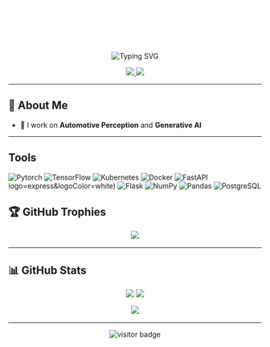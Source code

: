 <h1 align="center">
  <img src="https://raw.githubusercontent.com/volf52/volf52/main/name.svg" alt="Asad Hayat" />
</h1>

<p align="center">
  <img src="https://readme-typing-svg.demolab.com?font=Fira+Code&size=22&pause=1000&color=F5F5F5&center=true&vCenter=true&width=600&lines=Automotive+Perception+%7C+Generative+AI+%7C+Researcher" alt="Typing SVG" />
</p>

<p align="center">
  <a href="https://www.linkedin.com/in/asad-hayat-/">
    <img src="https://img.shields.io/badge/LinkedIn-Asad%20Hayat-blue?style=flat-square&logo=linkedin" />
  </a>
  <img src="https://img.shields.io/github/followers/Deltaidiots?label=Followers&style=social" />
</p>

---

## 🚀 About Me

- 🔭 I work on **Automotive Perception** and **Generative AI**

---
## Tools

![Pytorch](https://img.shields.io/badge/Pytorch-ff3c0c.svg?logo=pytorch&logoColor=white)
![TensorFlow](https://img.shields.io/badge/TensorFlow-FF6F00.svg?logo=TensorFlow&logoColor=white)
![Kubernetes](https://img.shields.io/badge/Tools-Kubernetes-informational?style=flat&logo=kubernetes&logoColor=white&color=6aa6f8)
![Docker](https://img.shields.io/badge/Tools-Docker-informational?style=flat&logo=docker&logoColor=white&color=6aa6f8)
![FastAPI](https://img.shields.io/badge/FastAPI-000000.svg?logo=fastapi&logoColor=white)logo=express&logoColor=white)
![Flask](https://img.shields.io/badge/Flask-000000.svg?logo=flask&logoColor=white)
![NumPy](https://img.shields.io/badge/Numpy-013243.svg?logo=numpy&logoColor=white)
![Pandas](https://img.shields.io/badge/Pandas-150458.svg?logo=pandas&logoColor=white)
![PostgreSQL](https://img.shields.io/badge/PostgreSQL-316192.svg?logo=postgresql&logoColor=white)

## 🏆 GitHub Trophies

<p align="center">
  <img src="https://github-profile-trophy.vercel.app/?username=Deltaidiots&theme=onedark&row=1&column=7" />
</p>

---

## 📊 GitHub Stats

<p align="center">
  <img src="https://github-readme-stats.vercel.app/api?username=Deltaidiots&show_icons=true&theme=tokyonight" height="150" />
  <img src="https://github-readme-stats.vercel.app/api/top-langs/?username=Deltaidiots&layout=compact&theme=tokyonight" height="150" />
</p>

<p align="center">
  <img src="https://github-readme-streak-stats.herokuapp.com/?user=Deltaidiots&theme=tokyonight" />
</p>

---

<p align="center">
  <img src="https://visitor-badge.laobi.icu/badge?page_id=Deltaidiots.Deltaidiots" alt="visitor badge"/>
</p>
